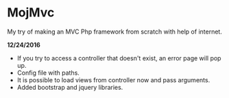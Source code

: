 # MojMvc
My try of making an MVC Php framework from scratch with help of internet.

<b>12/24/2016</b><br/>
* If you try to access a controller that doesn't exist, an error page will pop up.<br/>
* Config file with paths.<br/>
* It is possible to load views from controller now and pass arguments.<br/>
* Added bootstrap and jquery libraries.
